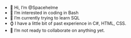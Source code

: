 - 👋 Hi, I’m @Spacehelme
- 👀 I’m interested in coding in Bash
- 🌱 I’m currently trying to learn SQL
- ⌚ I have a little bit of past experience in C#, HTML, CSS.
- 💞️ I’m not ready to collaborate on anything yet.


<!---
Spacehelme/Spacehelme is a ✨ special ✨ repository because its `README.md` (this file) appears on your GitHub profile.
You can click the Preview link to take a look at your changes.
--->
